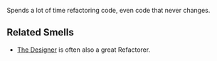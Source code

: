 Spends a lot of time refactoring code, even code that never changes.

## Related Smells
* [The Designer](The-Designer.md) is often also a great Refactorer.